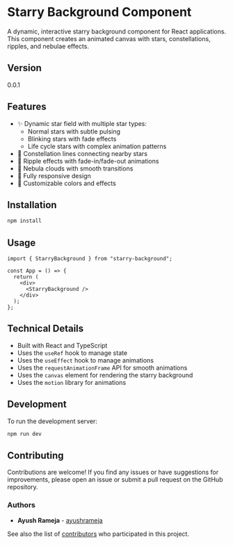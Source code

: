 # Starry Background Component

A dynamic, interactive starry background component for React applications. This component creates an animated canvas with stars, constellations, ripples, and nebulae effects.

## Version

0.0.1

## Features

- ✨ Dynamic star field with multiple star types:
  - Normal stars with subtle pulsing
  - Blinking stars with fade effects
  - Life cycle stars with complex animation patterns
- 🌌 Constellation lines connecting nearby stars
- 💫 Ripple effects with fade-in/fade-out animations
- 🌠 Nebula clouds with smooth transitions
- 📱 Fully responsive design
- 🎨 Customizable colors and effects

## Installation

```bash
npm install
```

## Usage

```tsx
import { StarryBackground } from "starry-background";

const App = () => {
  return (
    <div>
      <StarryBackground />
    </div>
  );
};
```

## Technical Details

- Built with React and TypeScript
- Uses the `useRef` hook to manage state
- Uses the `useEffect` hook to manage animations
- Uses the `requestAnimationFrame` API for smooth animations
- Uses the `canvas` element for rendering the starry background
- Uses the `motion` library for animations

## Development

To run the development server:

```bash
npm run dev
```

## Contributing

Contributions are welcome! If you find any issues or have suggestions for improvements, please open an issue or submit a pull request on the GitHub repository.

### Authors

- **Ayush Rameja** - [ayushrameja](https://github.com/ayushrameja)

See also the list of [contributors](https://github.com/ayushrameja/starry-background/contributors) who participated in this project.

